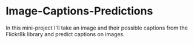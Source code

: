 # Image-Captions-Predictions
In this mini-project I'll take an image and their possible captions from the Flickr8k library and predict captions on images.
